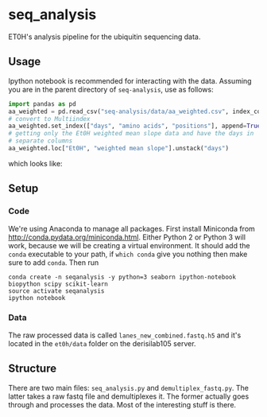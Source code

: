# seq_analysis

ET0H's analysis pipeline for the ubiquitin sequencing data. 

## Usage

Ipython notebook is recommended for interacting with the data. Assuming
you are in the parent directory of `seq-analysis`, use as follows:

```python
import pandas as pd
aa_weighted = pd.read_csv("seq-analysis/data/aa_weighted.csv", index_col=0)
# convert to Multiindex
aa_weighted.set_index(["days", "amino acids", "positions"], append=True, inplace=True)
# getting only the Et0H weighted mean slope data and have the days in 
# separate columns
aa_weighted.loc["Et0H", "weighted mean slope"].unstack("days")
```

which looks like:

## Setup

### Code

We're using Anaconda to manage all packages. First install Miniconda from
<http://conda.pydata.org/miniconda.html>. Either Python 2 or Python 3 will
work, because we will be creating a virtual environment. It should add the
`conda` executable to your path, if `which conda` give you nothing then
make sure to add `conda`. Then run

```
conda create -n seqanalysis -y python=3 seaborn ipython-notebook biopython scipy scikit-learn
source activate seqanalysis
ipython notebook
```

### Data

The raw processed data is called `lanes_new_combined.fastq.h5` and it's
located in the `et0h/data` folder on the derisilab105 server.

## Structure

There are two main files: `seq_analysis.py` and `demultiplex_fastq.py`.
The latter takes a raw fastq file and demultiplexes it. The former
actually goes through and processes the data. Most of the interesting
stuff is there.
